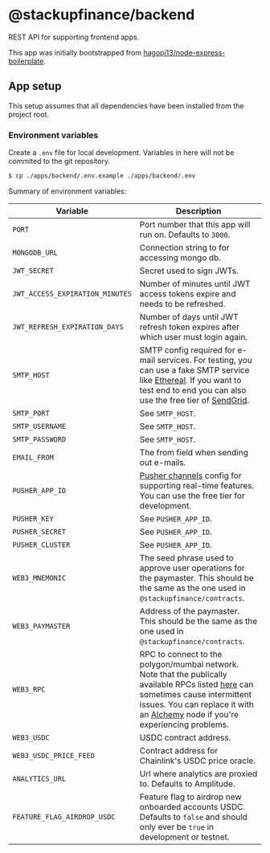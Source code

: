 # @stackupfinance/backend

REST API for supporting frontend apps.

This app was initially bootstrapped from [hagopj13/node-express-boilerplate](https://github.com/hagopj13/node-express-boilerplate).

## App setup

This setup assumes that all dependencies have been installed from the project root.

### Environment variables

Create a `.env` file for local development. Variables in here will not be commited to the git repository.

```bash
$ cp ./apps/backend/.env.example ./apps/backend/.env
```

Summary of environment variables:

| Variable                        | Description                                                                                                                                                                                                                                                                                                              |
| ------------------------------- | ------------------------------------------------------------------------------------------------------------------------------------------------------------------------------------------------------------------------------------------------------------------------------------------------------------------------ |
| `PORT`                          | Port number that this app will run on. Defaults to `3000`.                                                                                                                                                                                                                                                               |
| `MONGODB_URL`                   | Connection string to for accessing mongo db.                                                                                                                                                                                                                                                                             |
| `JWT_SECRET`                    | Secret used to sign JWTs.                                                                                                                                                                                                                                                                                                |
| `JWT_ACCESS_EXPIRATION_MINUTES` | Number of minutes until JWT access tokens expire and needs to be refreshed.                                                                                                                                                                                                                                              |
| `JWT_REFRESH_EXPIRATION_DAYS`   | Number of days until JWT refresh token expires after which user must login again.                                                                                                                                                                                                                                        |
| `SMTP_HOST`                     | SMTP config required for e-mail services. For testing, you can use a fake SMTP service like [Ethereal](https://ethereal.email/create). If you want to test end to end you can also use the free tier of [SendGrid](https://sendgrid.com/).                                                                               |
| `SMTP_PORT`                     | See `SMTP_HOST`.                                                                                                                                                                                                                                                                                                         |
| `SMTP_USERNAME`                 | See `SMTP_HOST`.                                                                                                                                                                                                                                                                                                         |
| `SMTP_PASSWORD`                 | See `SMTP_HOST`.                                                                                                                                                                                                                                                                                                         |
| `EMAIL_FROM`                    | The from field when sending out e-mails.                                                                                                                                                                                                                                                                                 |
| `PUSHER_APP_ID`                 | [Pusher channels](https://pusher.com/channels) config for supporting real-time features. You can use the free tier for development.                                                                                                                                                                                      |
| `PUSHER_KEY`                    | See `PUSHER_APP_ID`.                                                                                                                                                                                                                                                                                                     |
| `PUSHER_SECRET`                 | See `PUSHER_APP_ID`.                                                                                                                                                                                                                                                                                                     |
| `PUSHER_CLUSTER`                | See `PUSHER_APP_ID`.                                                                                                                                                                                                                                                                                                     |
| `WEB3_MNEMONIC`                 | The seed phrase used to approve user operations for the paymaster. This should be the same as the one used in `@stackupfinance/contracts`.                                                                                                                                                                               |
| `WEB3_PAYMASTER`                | Address of the paymaster. This should be the same as the one used in `@stackupfinance/contracts`.                                                                                                                                                                                                                        |
| `WEB3_RPC`                      | RPC to connect to the polygon/mumbai network. Note that the publically available RPCs listed [here](https://docs.polygon.technology/docs/develop/network-details/network/) can sometimes cause intermittent issues. You can replace it with an [Alchemy](https://www.alchemy.com/) node if you're experiencing problems. |
| `WEB3_USDC`                     | USDC contract address.                                                                                                                                                                                                                                                                                                   |
| `WEB3_USDC_PRICE_FEED`          | Contract address for Chainlink's USDC price oracle.                                                                                                                                                                                                                                                                      |
| `ANALYTICS_URL`                 | Url where analytics are proxied to. Defaults to Amplitude.                                                                                                                                                                                                                                                               |
| `FEATURE_FLAG_AIRDROP_USDC`     | Feature flag to airdrop new onboarded accounts USDC. Defaults to `false` and should only ever be `true` in development or testnet.                                                                                                                                                                                       |
